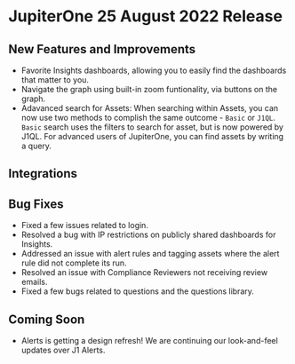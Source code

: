 # JupiterOne 25 August 2022 Release

## New Features and Improvements
- Favorite Insights dashboards, allowing you to easily find the dashboards that matter to you. 
- Navigate the graph using built-in zoom funtionality, via buttons on the graph. 
- Adavanced search for Assets: When searching within Assets, you can now use two methods to complish the same outcome - `Basic` or `J1QL`. `Basic` search uses the filters to search for asset, but is now powered by J1QL. For advanced users of JupiterOne, you can find assets by writing a query. 

## Integrations





## Bug Fixes
-  Fixed a few issues related to login. 
-  Resolved a bug with IP restrictions on publicly shared dashboards for Insights. 
-  Addressed an issue with alert rules and tagging assets where the alert rule did not complete its run. 
-  Resolved an issue with Compliance Reviewers not receiving review emails. 
-  Fixed a few bugs related to questions and the questions library. 


## Coming Soon
- Alerts is getting a design refresh! We are continuing our look-and-feel updates over J1 Alerts. 

